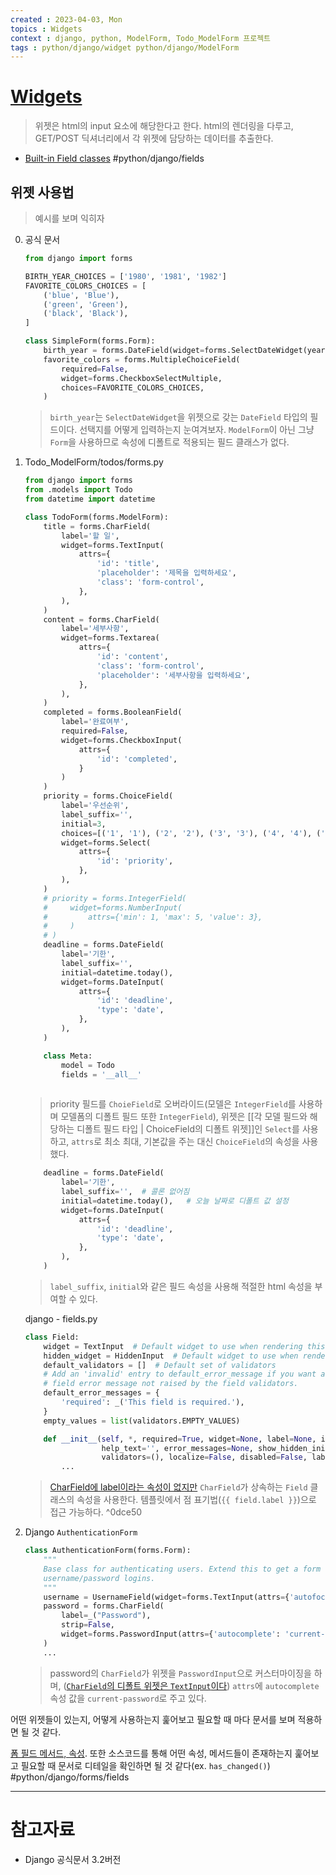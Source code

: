 ```yaml
---
created : 2023-04-03, Mon
topics : Widgets
context : django, python, ModelForm, Todo_ModelForm 프로젝트
tags : python/django/widget python/django/ModelForm
---
```

# [Widgets](https://docs.djangoproject.com/en/3.2/ref/forms/widgets/)
> 위젯은 html의 input 요소에 해당한다고 한다. html의 렌더링을 다루고, GET/POST 딕셔너리에서 각 위젯에 담당하는 데이터를 추출한다.

- [Built-in Field classes](https://docs.djangoproject.com/en/3.2/ref/forms/fields/#built-in-field-classes) #python/django/fields

## 위젯 사용법
> 예시를 보며 익히자

0. 공식 문서
	```python
	from django import forms
	
	BIRTH_YEAR_CHOICES = ['1980', '1981', '1982']
	FAVORITE_COLORS_CHOICES = [
	    ('blue', 'Blue'),
	    ('green', 'Green'),
	    ('black', 'Black'),
	]
	
	class SimpleForm(forms.Form):
	    birth_year = forms.DateField(widget=forms.SelectDateWidget(years=BIRTH_YEAR_CHOICES))
	    favorite_colors = forms.MultipleChoiceField(
	        required=False,
	        widget=forms.CheckboxSelectMultiple,
	        choices=FAVORITE_COLORS_CHOICES,
	    )
	```
	> `birth_year`는 `SelectDateWidget`을 위젯으로 갖는 `DateField` 타입의 필드이다. 선택지를 어떻게 입력하는지 눈여겨보자. `ModelForm`이 아닌 그냥 `Form`을 사용하므로 속성에 디폴트로 적용되는 필드 클래스가 없다.

1. Todo_ModelForm/todos/forms.py
	```python
	from django import forms
	from .models import Todo
	from datetime import datetime
	
	class TodoForm(forms.ModelForm):
	    title = forms.CharField(
	        label='할 일',
	        widget=forms.TextInput(
	            attrs={
	                'id': 'title',
	                'placeholder': '제목을 입력하세요',
	                'class': 'form-control',
	            },
	        ),
	    )
	    content = forms.CharField(
	        label='세부사항',
	        widget=forms.Textarea(
	            attrs={
	                'id': 'content',
	                'class': 'form-control',
	                'placeholder': '세부사항을 입력하세요',
	            },
	        ),
	    )
	    completed = forms.BooleanField(
	        label='완료여부',
	        required=False,
	        widget=forms.CheckboxInput(
	            attrs={
	                'id': 'completed',
	            }
	        )
	    )
	    priority = forms.ChoiceField(
	        label='우선순위',
	        label_suffix='',
	        initial=3,
	        choices=[('1', '1'), ('2', '2'), ('3', '3'), ('4', '4'), ('5', '5')],   # (html_value, 보이는 값)
	        widget=forms.Select(
	            attrs={
	                'id': 'priority',
	            },
	        ),
	    )
	    # priority = forms.IntegerField(
	    #     widget=forms.NumberInput(
	    #         attrs={'min': 1, 'max': 5, 'value': 3},
	    #     )
	    # )
	    deadline = forms.DateField(
	        label='기한',
	        label_suffix='',
	        initial=datetime.today(),
	        widget=forms.DateInput(
	            attrs={
	                'id': 'deadline',
	                'type': 'date',
	            },
	        ),
	    )
	
	    class Meta:
	        model = Todo
	        fields = '__all__'
	        
	```
	> priority 필드를 `ChoieField`로 오버라이드(모델은 `IntegerField`를 사용하며 모델폼의 디폴트 필드 또한 `IntegerField`), 위젯은 [[각 모델 필드와 해당하는 디폴트 필드 타입 | ChoiceField의 디폴트 위젯]]인 `Select`를 사용하고, `attrs`로 최소 최대, 기본값을 주는 대신 `ChoiceField`의 속성을 사용했다.  

	```python
		deadline = forms.DateField(
	        label='기한',
	        label_suffix='',  # 콜론 없어짐
	        initial=datetime.today(),   # 오늘 날짜로 디폴트 값 설정
	        widget=forms.DateInput(
	            attrs={
	                'id': 'deadline',
	                'type': 'date',
	            },
	        ),
	    )
	```
	> `label_suffix`, `initial`와 같은 필드 속성을 사용해 적절한 html 속성을 부여할 수 있다.


	django - fields.py
	```python
	class Field:
	    widget = TextInput  # Default widget to use when rendering this type of Field.
	    hidden_widget = HiddenInput  # Default widget to use when rendering this as "hidden".
	    default_validators = []  # Default set of validators
	    # Add an 'invalid' entry to default_error_message if you want a specific
	    # field error message not raised by the field validators.
	    default_error_messages = {
	        'required': _('This field is required.'),
	    }
	    empty_values = list(validators.EMPTY_VALUES)
	
	    def __init__(self, *, required=True, widget=None, label=None, initial=None,
	                 help_text='', error_messages=None, show_hidden_initial=False,
	                 validators=(), localize=False, disabled=False, label_suffix=None):
		    ...
	```
	> [CharField에 label이라는 속성이 없지만](https://docs.djangoproject.com/en/3.2/_modules/django/forms/fields/#CharField) `CharField`가 상속하는 `Field` 클래스의 속성을 사용한다. 템플릿에서 점 표기법(`{{ field.label }}`)으로 접근 가능하다.
 ^0dce50
2. Django `AuthenticationForm`
	```python
	class AuthenticationForm(forms.Form):
	    """
	    Base class for authenticating users. Extend this to get a form that accepts
	    username/password logins.
	    """
	    username = UsernameField(widget=forms.TextInput(attrs={'autofocus': True}))
	    password = forms.CharField(
	        label=_("Password"),
	        strip=False,
	        widget=forms.PasswordInput(attrs={'autocomplete': 'current-password'}),
	    )
	    ...
	```
	> password의 `CharField`가 위젯을 `PasswordInput`으로 커스터마이징을 하며, ([`CharField`의 디폴트 위젯은 `TextInput`이다](https://docs.djangoproject.com/en/3.2/ref/forms/fields/#charfield)) `attrs`에 `autocomplete` 속성 값을 `current-password`로 주고 있다.

어떤 위젯들이 있는지, 어떻게 사용하는지 훑어보고 필요할 때 마다 문서를 보며 적용하면 될 것 같다.

[폼 필드 메서드, 속성](https://docs.djangoproject.com/en/3.2/ref/forms/fields/#module-django.forms.fields). 또한 소스코드를 통해 어떤 속성, 메서드들이 존재하는지 훑어보고 필요할 때 문서로 디테일을 확인하면 될 것 같다(ex. `has_changed()`) #python/django/forms/fields

---
# 참고자료
- Django 공식문서 3.2버전